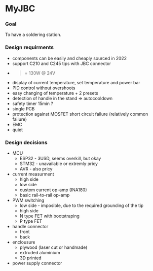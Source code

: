 # MyJBC

### Goal
To have a soldering station.

### Design requirments

- components can be easily and cheaply sourced in 2022
- support C210 and C245 tips with JBC connector
- >= 130W @ 24V
- display of current temperature, set temperature and power bar
- PID control without overshoots
- easy changing of temperature + 2 presets
- detection of handle in the stand => autocooldown
- safety timer 15min ?
- single PCB
- protection against MOSFET short circuit failure (relatively common failure)
- EMC
- quiet

### Design decisions
- MCU
	- ESP32 - 3USD, seems overkill, but okay
	- STM32 - unavailable or extremly pricy
	- AVR - also pricy
- current measurment
	- high side
	- low side
	- custom current op-amp (INA180)
	- basic rail-to-rail op-amp
- PWM switching
	- low side - imposible, due to the required grounding of the tip
	- high side
	- N type FET with bootstraping 
	- P type FET
- handle connector
	- front
	- back
- enclousure
	- plywood (laser cut or handmade)
	- extruded aluminium
	- 3D printed
- power supply connector

